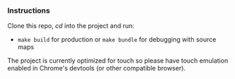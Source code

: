 ### Instructions ###
Clone this repo, _cd_ into the project and run:

* `make build` for production or `make bundle` for debugging with source maps


The project is currently optimized for touch so please have touch emulation enabled in Chrome's devtools (or other compatible browser).
